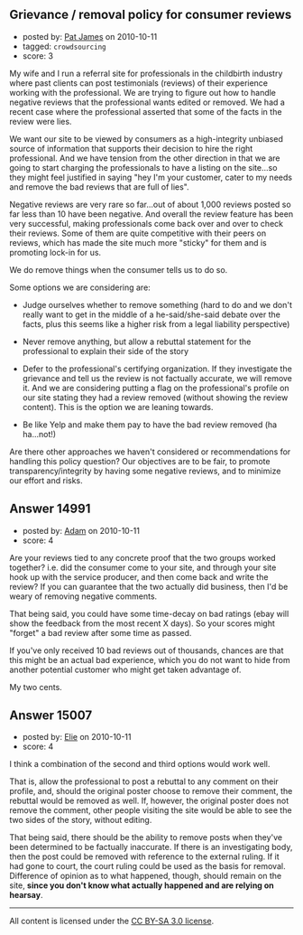 ## Grievance / removal policy for consumer reviews

- posted by: [Pat James](https://stackexchange.com/users/-1/4751-pat-james) on 2010-10-11
- tagged: `crowdsourcing`
- score: 3

My wife and I run a referral site for professionals in the childbirth industry where past clients can post testimonials (reviews) of their experience working with the professional.  We are trying to figure out how to handle negative reviews that the professional wants edited or removed.  We had a recent case where the professional asserted that some of the facts in the review were lies.

We want our site to be viewed by consumers as a high-integrity unbiased source of information that supports their decision to hire the right professional.  And we have tension from the other direction in that we are going to start charging the professionals to have a listing on the site...so they might feel justified in saying "hey I'm your customer, cater to my needs and remove the bad reviews that are full of lies".

Negative reviews are very rare so far...out of about 1,000 reviews posted so far less than 10 have been negative.  And overall the review feature has been very successful, making professionals come back over and over to check their reviews.  Some of them are quite competitive with their peers on reviews, which has made the site much more "sticky" for them and is promoting lock-in for us.

We do remove things when the consumer tells us to do so.

Some options we are considering are:

- Judge ourselves whether to remove something (hard to do and we don't really want to get in the middle of a he-said/she-said debate over the facts, plus this seems like a higher risk from a legal liability perspective)

- Never remove anything, but allow a rebuttal statement for the professional to explain their side of the story

- Defer to the professional's certifying organization.  If they investigate the grievance and tell us the review is not factually accurate, we will remove it.  And we are considering putting a flag on the professional's profile on our site stating they had a review removed (without showing the review content).  This is the option we are leaning towards.

- Be like Yelp and make them pay to have the bad review removed (ha ha...not!)

Are there other approaches we haven't considered or recommendations for handling this policy question?  Our objectives are to be fair, to promote transparency/integrity by having some negative reviews, and to minimize our effort and risks.




## Answer 14991

- posted by: [Adam](https://stackexchange.com/users/-1/4272-adam) on 2010-10-11
- score: 4

Are your reviews tied to any concrete proof that the two groups worked together?  i.e. did the consumer come to your site, and through your site hook up with the service producer, and then come back and write the review?  If you can guarantee that the two actually did business, then I'd be weary of removing negative comments.

That being said, you could have some time-decay on bad ratings (ebay will show the feedback from the most recent X days).  So your scores might "forget" a bad review after some time as passed.

If you've only received 10 bad reviews out of thousands, chances are that this might be an actual bad experience, which you do not want to hide from another potential customer who might get taken advantage of.

My two cents.


## Answer 15007

- posted by: [Elie](https://stackexchange.com/users/-1/1752-elie) on 2010-10-11
- score: 4

I think a combination of the second and third options would work well. 

That is, allow the professional to post a rebuttal to any comment on their profile, and, should the original poster choose to remove their comment, the rebuttal would be removed as well. If, however, the original poster does not remove the comment, other people visiting the site would be able to see the two sides of the story, without editing.

That being said, there should be the ability to remove posts when they've been determined to be factually inaccurate. If there is an investigating body, then the post could be removed with reference to the external ruling. If it had gone to court, the court ruling could be used as the basis for removal. Difference of opinion as to what happened, though, should remain on the site, **since you don't know what actually happened and are relying on hearsay**.



---

All content is licensed under the [CC BY-SA 3.0 license](https://creativecommons.org/licenses/by-sa/3.0/).

